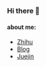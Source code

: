 ### Hi there 👋
 
#### about me:
- [Zhihu](https://www.zhihu.com/people/ipenmanship/posts)
- [Blog](https://aaaaaajie.github.io/)
- [Juejin](https://juejin.cn/user/1239904846876685/posts)
